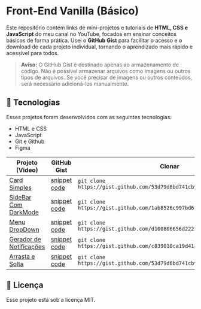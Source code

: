 # Front-End Vanilla (Básico)
Este repositório contém links de mini-projetos e tutoriais de **HTML, CSS e JavaScript** do meu canal no YouTube, focados em ensinar conceitos básicos de forma prática. Usei o **GitHub Gist** para facilitar o acesso e o download de cada projeto individual, tornando o aprendizado mais rápido e acessível para todos.

> **Aviso:** O GitHub Gist é destinado apenas ao armazenamento de código. Não é possível armazenar arquivos como imagens ou outros tipos de arquivos. Se você precisar de imagens ou outros conteúdos, será necessário adicioná-los manualmente.

## 🚀 Tecnologias
Esses projetos foram desenvolvidos com as seguintes tecnologias:

- HTML e CSS
- JavaScript
- Git e Github
- Figma

|Projeto (Video)                                                            |GitHub Gist                                                                 |Clonar                                                                        |
|---------------------------------------------------------------------------|----------------------------------------------------------------------------|------------------------------------------------------------------------------|
|[Card Simples](https://youtu.be/usIYMt8v2Uc?si=mZSsowER-V4cqqeG)           |[snippet code](https://gist.github.com/53d79d6bd741cb99106c8f5dc4256d6e.git)|``` git clone https://gist.github.com/53d79d6bd741cb99106c8f5dc4256d6e.git ```|
|[SideBar Com DarkMode](https://youtu.be/LHchyPnlrKw?si=i2rwItOIjiBYgZB1)   |[snippet code](https://gist.github.com/1ab8526c997bd6f603bad0806af501a6.git)|``` git clone https://gist.github.com/1ab8526c997bd6f603bad0806af501a6.git ```|
|[Menu DropDown](https://youtu.be/kAR4xPNzMrw?si=L8n6LEhPR2llizW-)          |[snippet code](https://gist.github.com/d100806656d22234e44930f9720dc2ef.git)|``` git clone https://gist.github.com/d100806656d22234e44930f9720dc2ef.git ```|
|[Gerador de Notificações](https://youtu.be/XvRLBksHYpY?si=qs7nqaqU_P0Lz-4l)|[snippet code](https://gist.github.com/c839010ca19d41cd91554d3c661255eb.git)|``` git clone https://gist.github.com/c839010ca19d41cd91554d3c661255eb.git ```|
|[Arrasta e Solta](https://youtu.be/rDSbsK2bTD8?si=yKI7L40ywwFT4nCq)        |[snippet code](https://gist.github.com/53d79d6bd741cb99106c8f5dc4256d6e.git)|``` git clone https://gist.github.com/53d79d6bd741cb99106c8f5dc4256d6e.git ```|


## :memo: Licença
Esse projeto está sob a licença MIT.
